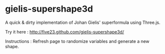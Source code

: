 gielis-supershape3d
===================

A quick & dirty implementation of Johan Gielis' superformula using Three.js.

Try it here : http://five23.github.com/gielis-supershape3d/

Instructions : Refresh page to randomize variables and generate a new shape.
